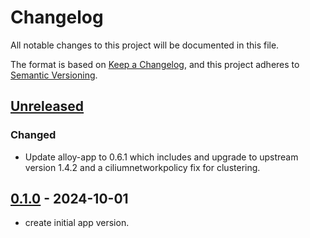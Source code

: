 # Changelog

All notable changes to this project will be documented in this file.

The format is based on [Keep a Changelog](https://keepachangelog.com/en/1.0.0/),
and this project adheres to [Semantic Versioning](https://semver.org/spec/v2.0.0.html).

## [Unreleased]

### Changed

- Update alloy-app to 0.6.1 which includes and upgrade to upstream version 1.4.2 and a ciliumnetworkpolicy fix for clustering.

## [0.1.0] - 2024-10-01

- create initial app version.

[Unreleased]: https://github.com/giantswarm/alloy-gateway-app/compare/v0.1.0...HEAD
[0.1.0]: https://github.com/giantswarm/alloy-gateway-app/releases/tag/v0.1.0
